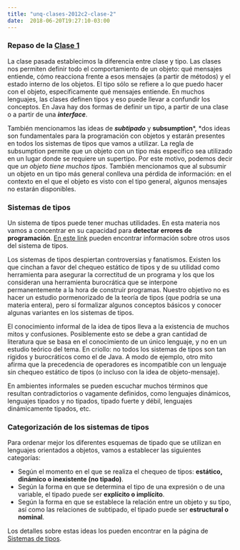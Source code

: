 ```yaml
---
title: "unq-clases-2012c2-clase-2"
date:  2018-06-20T19:27:10-03:00
---
```



### Repaso de la [Clase 1](unq-clases-2012c2-clase-1)
La clase pasada establecimos la diferencia entre clase y tipo. Las clases nos permiten definir todo el comportamiento de un objeto: qué mensajes entiende, cómo reacciona frente a esos mensajes (a partir de métodos) y el estado interno de los objetos. El tipo sólo se refiere a lo que puedo hacer con el objeto, específicamente qué mensajes entiende. En muchos lenguajes, las clases definen tipos y eso puede llevar a confundir los conceptos. En Java hay dos formas de definir un tipo, a partir de una clase o a partir de una ***interface***.


También mencionamos las ideas de ***subtipado*** y **subsumption***, *dos ideas son fundamentales para la programación con objetos y estarán presentes en todos los sistemas de tipos que vamos a utilizar. La regla de subsumption permite que un objeto con un tipo más específico sea utilizado en un lugar donde se requiere un supertipo. Por este motivo, podemos decir que *un objeto tiene muchos tipos*. También mencionamos que al subsumir un objeto en un tipo más general conlleva una pérdida de información: en el contexto en el que el objeto es visto con el tipo general, algunos mensajes no estarán disponibles.


### Sistemas de tipos


Un sistema de tipos puede tener muchas utilidades. En esta materia nos vamos a concentrar en su capacidad para **detectar errores de programación**. [En este link](http://uqbar-wiki.org/index.php?title=Esquemas_de_Tipado#Sistemas_de_tipos) pueden encontrar información sobre otros usos del sistema de tipos. 


Los sistemas de tipos despiertan controversias y fanatismos. Existen los que cinchan a favor del chequeo estático de tipos y de su utilidad como herramienta para asegurar la correctitud de un programa y los que los consideran una herramienta burocrática que se interpone permanentemente a la hora de construir programas. 
Nuestro objetivo no es hacer un estudio pormenorizado de la teoría de tipos (que podría se una materia entera), pero sí formalizar algunos conceptos básicos y conocer algunas variantes en los sistemas de tipos.


El conocimiento informal de la idea de tipos lleva a la existencia de muchos mitos y confusiones. Posiblemente esto se debe a gran cantidad de literatura que se basa en el conocimiento de un único lenguaje, y no en un estudio teórico del tema. En criollo: no todos los sistemas de tipos son tan rígidos y burocráticos como el de Java.
A modo de ejemplo, otro mito afirma que la precedencia de operadores es incompatible con un lenguaje sin chequeo estático de tipos (o incluso con la idea de objeto-mensaje).


En ambientes informales se pueden escuchar muchos términos que resultan contradictorios o vagamente definidos, como lenguajes dinámicos, lenguajes tipados y no tipados, tipado fuerte y débil, lenguajes dinámicamente tipados, etc. 
### Categorización de los sistemas de tipos

Para ordenar mejor los diferentes esquemas de tipado que se utilizan en lenguajes orientados a objetos, vamos a establecer las siguientes categorías:

* Según el momento en el que se realiza el chequeo de tipos: **estático, dinámico o inexistente (no tipado)**.
* Según la forma en que se determina el tipo de una expresión o de una variable, el tipado puede ser **explícito o implícito**.
* Según la forma en que se establece la relación entre un objeto y su tipo, así como las relaciones de subtipado, el tipado puede ser **estructural o nominal**.

Los detalles sobre estas ideas los pueden encontrar en la página de [Sistemas de tipos](conceptos-tipos-binding-sistemas-de-tipos).
